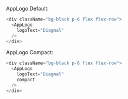 AppLogo Default:

```js
<div className="bg-black p-6 flex flex-row">
  <AppLogo
    logoText="Diagnal"
  />
</div>
```

AppLogo Compact:

```js
<div className="bg-black p-6 flex flex-row">
  <AppLogo
    logoText="Diagnal"
    compact
  />
</div>
```